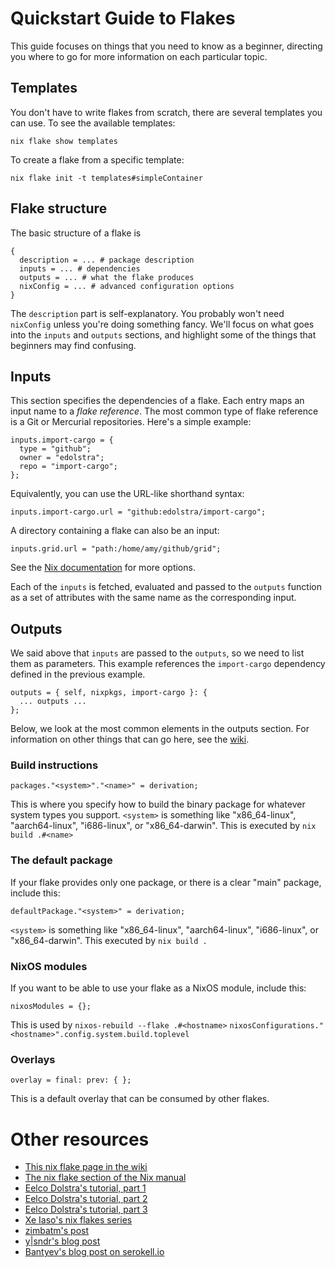 # Quickstart Guide to Flakes

This guide focuses on things that you need to know as a beginner,
directing you where to go for more information on each particular topic.

## Templates

You don't have to write flakes from scratch, there are several
templates you can use.
To see the available templates:

```
nix flake show templates
```

To create a flake from a specific template:

```
nix flake init -t templates#simpleContainer
```

## Flake structure

The basic structure of a flake is

```
{
  description = ... # package description
  inputs = ... # dependencies
  outputs = ... # what the flake produces
  nixConfig = ... # advanced configuration options
}
```

The `description` part is self-explanatory.
You probably won't need `nixConfig` unless you're doing something fancy.
We'll focus on what goes into the `inputs` and `outputs` sections,
and highlight some of the things that beginners may find confusing.

## Inputs

This section specifies the dependencies of a flake.
Each entry maps an input name to a *flake reference*.
The most common type of flake reference is a
Git or Mercurial repositories.
Here's a simple example:

```
inputs.import-cargo = {
  type = "github";
  owner = "edolstra";
  repo = "import-cargo";
};
```

Equivalently, you can use the URL-like shorthand syntax:

```
inputs.import-cargo.url = "github:edolstra/import-cargo";
```

A directory containing a flake can also be an input:

```
inputs.grid.url = "path:/home/amy/github/grid";
```

See the [Nix documentation](https://nixos.org/manual/nix/stable/command-ref/new-cli/nix3-flake.html#flake-inputs) for more options.

Each of the `inputs` is fetched, evaluated and passed to the `outputs`
function as a set of attributes with the same name as the
corresponding input.

## Outputs

We said above that `inputs` are passed to the `outputs`,
so we need to list them as parameters.
This example references the `import-cargo` dependency defined
in the previous example.

```
outputs = { self, nixpkgs, import-cargo }: {
  ... outputs ...
};
```

Below, we look at the most common elements in the outputs section.
For information on other things that can go here,
see the [wiki](https://nixos.wiki/wiki/Flakes).


### Build instructions

```
packages."<system>"."<name>" = derivation;
```

This is where you specify how to build the binary package for
whatever system types you support.
`<system>` is something like "x86_64-linux", "aarch64-linux", "i686-linux", or "x86_64-darwin".
This is executed by `nix build .#<name>`

### The default package

If your flake provides only one package, or there is a clear "main"
package, include this:

```
defaultPackage."<system>" = derivation;
```

`<system>` is something like "x86_64-linux", "aarch64-linux", "i686-linux", or "x86_64-darwin".
This executed by `nix build .`

### NixOS modules

If you want to be able to use your flake as a NixOS module,
include this:

```
nixosModules = {};
```

This is used by `nixos-rebuild --flake .#<hostname>`
`nixosConfigurations."<hostname>".config.system.build.toplevel`

### Overlays

```
overlay = final: prev: { };
```

This is a default overlay that can be consumed by other flakes.


# Other resources

- [This nix flake page in the wiki](https://nixos.wiki/wiki/Flakes)
- [The nix flake section of the Nix manual](https://nixos.org/manual/nix/unstable/command-ref/new-cli/nix3-flake.html)
- [Eelco Dolstra's tutorial, part 1](https://www.tweag.io/blog/2020-05-25-flakes/)
- [Eelco Dolstra's tutorial, part 2](https://www.tweag.io/blog/2020-06-25-eval-cache/)
- [Eelco Dolstra's tutorial, part 3](https://www.tweag.io/blog/2020-07-31-nixos-flakes/)
- [Xe Iaso's nix flakes series](https://christine.website/blog/series/nix-flakes)
- [zimbatm's post](https://zimbatm.com/notes/nixflakes)
- [y|sndr's blog post](https://blog.ysndr.de/posts/internals/2021-01-01-flake-ification/)
- [Bantyev's blog post on serokell.io](https://serokell.io/blog/practical-nix-flakes)
